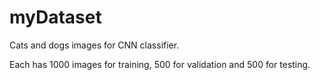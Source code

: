 # myDataset

Cats and dogs images for CNN classifier.

Each has 1000 images for training, 500 for validation and 500 for testing.

